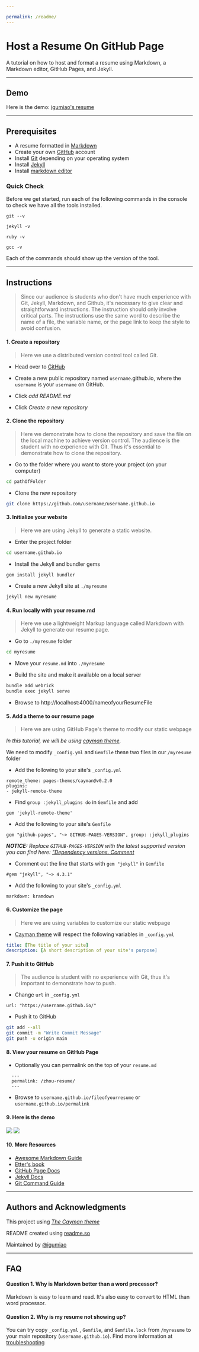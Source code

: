 ```yaml
---

permalink: /readme/
---
```

# Host a Resume On GitHub Page

A tutorial on how to host and format a resume using Markdown, 
a Markdown editor, GitHub Pages, and Jekyll.


----------------------
## Demo

Here is the demo: [igumiao's resume](https://igumiao.github.io/zhou-resume)


----------------------
## Prerequisites

- A resume formatted in [Markdown][markdownlink]
- Create your own [GitHub][githublink] account
- Install [Git][gitdownload] depending on your operating system
- Install [Jekyll][jekyllinstall]  
- Install [markdown editor](https://www.shopify.com/partners/blog/10-of-the-best-markdown-editors)

### Quick Check
Before we get started, run each of the following commands in the console to check we have all the tools installed.
```
git --v
```
```
jekyll -v 
```
```
ruby -v 
```
```
gcc -v 
```
Each of the commands should show up the version of the tool.

----------------------
## Instructions
>Since our audience is students who don't have much experience with Git, Jekyll, Markdown, and Github, it's necessary to give clear and straightforward instructions. The instruction should only involve critical parts.
The instructions use the same word to describe the name of a file, the variable name, or the page link to keep the style to avoid confusion.

#### 1. Create a repository

>Here we use a distributed version control tool called Git.

- Head over to [GitHub][githublink] 

- Create a new public repository named `username`.github.io, where the `username` is your `username` on GitHub.
  
- Click *add README.md* 

- Click *Create a new repository*

#### 2. Clone the repository
>Here we demonstrate how to clone the repository and save the file on the local machine to achieve version control.
>The audience is the student with no experience with Git. Thus it's essential to demonstrate how to clone the repository.

-  Go to the folder  where you want to store your project (on your computer)
```bash
cd pathOfFolder
```
- Clone the new repository 
```bash
git clone https://github.com/username/username.github.io
```

#### 3. Initialize your website

>Here we are using Jekyll to generate a static website.

- Enter the project folder 
```bash
cd username.github.io
```
- Install the Jekyll and bundler gems
```bash
gem install jekyll bundler
```
- Create a new Jekyll site at `./myresume`
```bash
jekyll new myresume
```

#### 4. Run locally with your resume.md

>Here we use a  lightweight Markup language called Markdown with Jekyll to generate our resume page.

- Go to `./myresume` folder
```bash
cd myresume
```
- Move your `resume.md` into `./myresume`
  
- Build the site and make it available on a local server
```bash
bundle add webrick
bundle exec jekyll serve
```
- Browse to http://localhost:4000/nameofyourResumeFile

#### 5.  Add a theme to our resume page

>Here we are using GitHub Page's theme to modify our static webpage

*In this tutorial, we will be using  [cayman theme][Caymanlink].*

We need to modify `_config.yml` and `Gemfile` these two files in our `/myresume` folder
- Add the following to your site's `_config.yml`
```
remote_theme: pages-themes/cayman@v0.2.0
plugins:
- jekyll-remote-theme 
```
- Find `group :jekyll_plugins do` in `Gemfile` and add 
```
gem 'jekyll-remote-theme'
```
- Add the following to your site's `Gemfile`
```
gem "github-pages", "~> GITHUB-PAGES-VERSION", group: :jekyll_plugins
```
*__NOTICE:__*
*Replace `GITHUB-PAGES-VERSION` with the latest supported version you can find here: ["Dependency versions. Comment](https://pages.github.com/versions/)*

- Comment out the line that starts with `gem "jekyll"` in `Gemfile`
``` 
#gem "jekyll", "~> 4.3.1"
```
- Add the following to your site's `_config.yml`
```
markdown: kramdown
```

#### 6. Customize the page

>Here we are using variables to customize our static webpage

- [Cayman theme][Caymanlink] will respect the following variables in `_config.yml`
```yml
title: [The title of your site]
description: [A short description of your site's purpose]
```

#### 7. Push it to GitHub

>The audience is  student with no experience with Git, thus it's important to demonstrate how to push.

- Change `url` in `_config.yml`
```
url: "https://username.github.io/" 
```

- Push it to GitHub
```bash
git add --all
git commit -m "Write Commit Message"
git push -u origin main
```

#### 8. View your resume on GitHub Page

- Optionally you can permalink on the top of your `resume.md`
```
  ---
  permalink: /zhou-resume/
  ---
```
- Browse to `username.github.io/fileofyourresume` or `username.github.io/permalink`

#### 9. Here is the demo 

![](https://github.com/igumiao/igumiao.github.io/blob/main/demo.gif)
![](https://i.imgur.com/suZs8LE.gif)


#### 10. More Resources

 - [Awesome Markdown Guide](https://www.markdownguide.org/basic-syntax/#links)
 - [Etter's book](https://www.amazon.ca/Modern-Technical-Writing-Introduction-Documentation-ebook/dp/B01A2QL9SS)
 - [GitHub Page Docs](https://docs.github.com/en/pages/setting-up-a-github-pages-site-with-jekyll)
 - [Jekyll Docs](https://jekyllrb.com/docs/)
 - [Git Command Guide](https://www.freecodecamp.org/news/10-important-git-commands-that-every-developer-should-know/)


----------------------
## Authors and Acknowledgments

This project using [*The Cayman theme*][Caymanlink]

README created using [readme.so](https://readme.so)

Maintained by [@igumiao](https://www.github.com/igumiao)







----------------------
## FAQ

#### Question 1. Why is Markdown better than a word processor?

Markdown is easy to learn and read. It's also easy to convert to HTML than word processor.

#### Question 2. Why is my resume not showing up?

You can try copy `_config.yml` , `Gemfile`, and `Gemfile.lock` from `/myresume` to your main repository (`username.github.io`). Find more information at [troubleshooting](https://docs.github.com/en/pages/setting-up-a-github-pages-site-with-jekyll/troubleshooting-jekyll-build-errors-for-github-pages-sites)




[markdownlink]:<https://www.markdownguide.org/basic-syntax/#links>
[githublink]: <https://github.com/>
[gitdownload]: <https://git-scm.com/downloads>
[jekyllinstall]: <https://jekyllrb.com/docs/installation/>
[Caymanlink]:<https://github.com/pages-themes/cayman>
